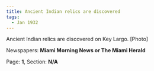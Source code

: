 ```yaml
---  
title: Ancient Indian relics are discovered  
tags:  
  - Jan 1932  
---  
```

  
Ancient Indian relics are discovered on Key Largo. [Photo]  
  
Newspapers: **Miami Morning News or The Miami Herald**  
  
Page: **1**, Section: **N/A** 
